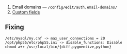 1. Email domains — `/config/edit/auth.email-domains/`
2. [Custom fields](https://secure.phabricator.com/book/phabricator/article/custom_fields/)

## Fixing

    /etc/mysql/my.cnf -> max_user_connections = 20
    /opt/php55/etc/php55.ini -> disable_functions: Disable
    chmod a+r /usr/local/bin/{diff,pygmentize,python}
